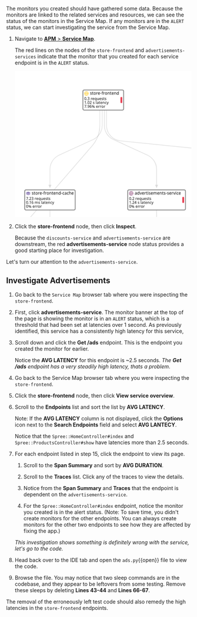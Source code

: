 The monitors you created should have gathered some data. Because the monitors are linked to the related services and resources, we can see the status of the monitors in the Service Map. If any monitors are in the `ALERT` status, we can start investigating the service from the Service Map.

1. Navigate to <a href="https://app.datadoghq.com/apm/map" target="_datadog">**APM** > **Service Map**</a>. 

    The red lines on the nodes of the `store-frontend` and `advertisements-services` indicate that the monitor that you created for each service endpoint is in the `ALERT` status. 

    ![Alert Monitors Map](fixappv3/assets/alert-map.png)

2. Click the **store-frontend** node, then click **Inspect**. 

    Because the `discounts-service` and `advertisements-service` are downstream, the red **advertisements-service** node status provides a good starting place for investigation.

Let's turn our attention to the `advertisements-service`.

## Investigate Advertisements

1. Go back to the `Service Map` browser tab where you were inspecting the `store-frontend`.

2. First, click **advertisements-service**. The monitor banner at the top of the page is showing the monitor is in an `ALERT` status, which is a threshold that had been set at latencies over 1 second. As previously identified, this service has a consistently high latency for this service,

3. Scroll down and click the **Get /ads** endpoint. This is the endpoint you created the monitor for earlier. 

    Notice the **AVG LATENCY** for this endpoint is ~2.5 seconds. *The **Get /ads** endpoint has a very steadily high latency, thats a problem*.

4. Go back to the Service Map browser tab where you were inspecting the `store-frontend`.

5. Click the **store-frontend** node, then click **View service overview**. 

6. Scroll to the **Endpoints** list and sort the list by **AVG LATENCY**. 

    Note: If the **AVG LATENCY** column is not displayed, click the **Options** icon next to the **Search Endpoints** field and select **AVG LANTECY**. 
    
    Notice that the `Spree::HomeController#index` and `Spree::ProductsController#show` have latencies more than 2.5 seconds. 

7. For each endpoint listed in step 15, click the endpoint to view its page. 

    1. Scroll to the **Span Summary** and sort by **AVG DURATION**. 
    
    2. Scroll to the **Traces** list. Click any of the traces to view the details. 
    
    3. Notice from the **Span Summary** and **Traces** that the endpoint is dependent on the `advertisements-service`. 
    
    4. For the `Spree::HomeController#index` endpoint, notice the monitor you created is in the alert status. (Note: To save time, you didn't create monitors for the other endpoints. You can always create monitors for the other two endpoints to see how they are affected by fixing the app.) 
    
    *This investigation shows something is definitely wrong with the service, let's go to the code.*

8. Head back over to the IDE tab and open the `ads.py`{{open}} file to view the code.

9. Browse the file. You may notice that two sleep commands are in the codebase, and they appear to be leftovers from some testing. Remove these sleeps by deleting **Lines 43-44** and **Lines 66-67**.

The removal of the erroneously left test code should also remedy the high latencies in the `store-frontend` endpoints.